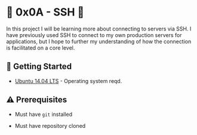 # :shell: 0x0A - SSH :shell:

In this project I will be learning more about connecting to servers via SSH. I have previously used SSH to connect to my own production servers for applications, but I hope to further my understanding of how the connection is facilitated on a core level.

## :running: Getting Started

* [Ubuntu 14.04 LTS](http://releases.ubuntu.com/14.04/) - Operating system reqd.

## :warning: Prerequisites

* Must have `git` installed

* Must have repository cloned


